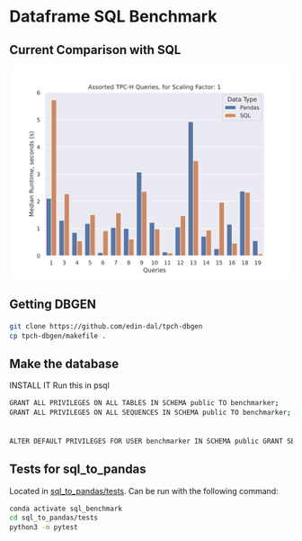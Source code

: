 # Dataframe SQL Benchmark

## Current Comparison with SQL

![Comparison Table, Scaling Factor 1](benchmarking/analysis_results/all_queries_compare_queries.svg)

## Getting DBGEN

```bash
git clone https://github.com/edin-dal/tpch-dbgen
cp tpch-dbgen/makefile .
```

## Make the database

INSTALL IT
Run this in psql

```bash
GRANT ALL PRIVILEGES ON ALL TABLES IN SCHEMA public TO benchmarker;
GRANT ALL PRIVILEGES ON ALL SEQUENCES IN SCHEMA public TO benchmarker;


ALTER DEFAULT PRIVILEGES FOR USER benchmarker IN SCHEMA public GRANT SELECT, INSERT, UPDATE, DELETE ON TABLES TO benchmarker;
```


## Tests for sql_to_pandas

Located in [sql_to_pandas/tests](sql_to_pandas/tests). Can be run with the following command:

```bash
conda activate sql_benchmark
cd sql_to_pandas/tests
python3 -m pytest
```

